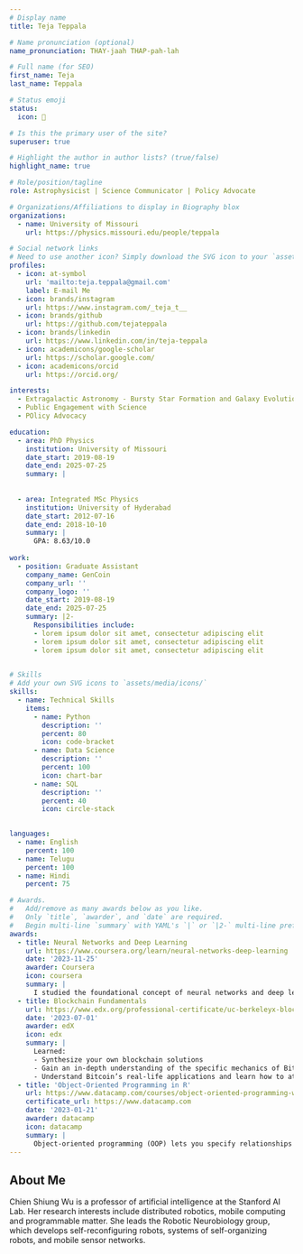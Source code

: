```yaml
---
# Display name
title: Teja Teppala

# Name pronunciation (optional)
name_pronunciation: THAY-jaah THAP-pah-lah

# Full name (for SEO)
first_name: Teja
last_name: Teppala

# Status emoji
status:
  icon: 🔭

# Is this the primary user of the site?
superuser: true

# Highlight the author in author lists? (true/false)
highlight_name: true

# Role/position/tagline
role: Astrophysicist | Science Communicator | Policy Advocate

# Organizations/Affiliations to display in Biography blox
organizations:
  - name: University of Missouri
    url: https://physics.missouri.edu/people/teppala

# Social network links
# Need to use another icon? Simply download the SVG icon to your `assets/media/icons/` folder.
profiles:
  - icon: at-symbol
    url: 'mailto:teja.teppala@gmail.com'
    label: E-mail Me
  - icon: brands/instagram
    url: https://www.instagram.com/_teja_t__
  - icon: brands/github
    url: https://github.com/tejateppala
  - icon: brands/linkedin
    url: https://www.linkedin.com/in/teja-teppala
  - icon: academicons/google-scholar
    url: https://scholar.google.com/
  - icon: academicons/orcid
    url: https://orcid.org/

interests:
  - Extragalactic Astronomy - Bursty Star Formation and Galaxy Evolution
  - Public Engagement with Science
  - POlicy Advocacy

education:
  - area: PhD Physics
    institution: University of Missouri
    date_start: 2019-08-19
    date_end: 2025-07-25
    summary: |
      
   
  - area: Integrated MSc Physics
    institution: University of Hyderabad
    date_start: 2012-07-16
    date_end: 2018-10-10
    summary: |
      GPA: 8.63/10.0
  
work:
  - position: Graduate Assistant
    company_name: GenCoin
    company_url: ''
    company_logo: ''
    date_start: 2019-08-19
    date_end: 2025-07-25
    summary: |2-
      Responsibilities include:
      - lorem ipsum dolor sit amet, consectetur adipiscing elit
      - lorem ipsum dolor sit amet, consectetur adipiscing elit
      - lorem ipsum dolor sit amet, consectetur adipiscing elit
  

# Skills
# Add your own SVG icons to `assets/media/icons/`
skills:
  - name: Technical Skills
    items:
      - name: Python
        description: ''
        percent: 80
        icon: code-bracket
      - name: Data Science
        description: ''
        percent: 100
        icon: chart-bar
      - name: SQL
        description: ''
        percent: 40
        icon: circle-stack
  

languages:
  - name: English
    percent: 100
  - name: Telugu
    percent: 100
  - name: Hindi
    percent: 75

# Awards.
#   Add/remove as many awards below as you like.
#   Only `title`, `awarder`, and `date` are required.
#   Begin multi-line `summary` with YAML's `|` or `|2-` multi-line prefix and indent 2 spaces below.
awards:
  - title: Neural Networks and Deep Learning
    url: https://www.coursera.org/learn/neural-networks-deep-learning
    date: '2023-11-25'
    awarder: Coursera
    icon: coursera
    summary: |
      I studied the foundational concept of neural networks and deep learning. By the end, I was familiar with the significant technological trends driving the rise of deep learning; build, train, and apply fully connected deep neural networks; implement efficient (vectorized) neural networks; identify key parameters in a neural network’s architecture; and apply deep learning to your own applications.
  - title: Blockchain Fundamentals
    url: https://www.edx.org/professional-certificate/uc-berkeleyx-blockchain-fundamentals
    date: '2023-07-01'
    awarder: edX
    icon: edx
    summary: |
      Learned:
      - Synthesize your own blockchain solutions
      - Gain an in-depth understanding of the specific mechanics of Bitcoin
      - Understand Bitcoin’s real-life applications and learn how to attack and destroy Bitcoin, Ethereum, smart contracts and Dapps, and alternatives to Bitcoin’s Proof-of-Work consensus algorithm
  - title: 'Object-Oriented Programming in R'
    url: https://www.datacamp.com/courses/object-oriented-programming-with-s3-and-r6-in-r
    certificate_url: https://www.datacamp.com
    date: '2023-01-21'
    awarder: datacamp
    icon: datacamp
    summary: |
      Object-oriented programming (OOP) lets you specify relationships between functions and the objects that they can act on, helping you manage complexity in your code. This is an intermediate level course, providing an introduction to OOP, using the S3 and R6 systems. S3 is a great day-to-day R programming tool that simplifies some of the functions that you write. R6 is especially useful for industry-specific analyses, working with web APIs, and building GUIs.
---
```


## About Me

Chien Shiung Wu is a professor of artificial intelligence at the Stanford AI Lab. Her research interests include distributed robotics, mobile computing and programmable matter. She leads the Robotic Neurobiology group, which develops self-reconfiguring robots, systems of self-organizing robots, and mobile sensor networks.
